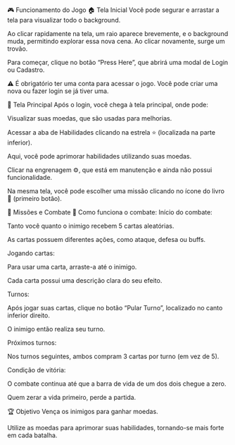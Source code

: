 🎮 Funcionamento do Jogo
🏠 Tela Inicial
Você pode segurar e arrastar a tela para visualizar todo o background.

Ao clicar rapidamente na tela, um raio aparece brevemente, e o background muda, permitindo explorar essa nova cena. Ao clicar novamente, surge um trovão.

Para começar, clique no botão “Press Here”, que abrirá uma modal de Login ou Cadastro.

⚠️ É obrigatório ter uma conta para acessar o jogo. Você pode criar uma nova ou fazer login se já tiver uma.

🌟 Tela Principal
Após o login, você chega à tela principal, onde pode:

Visualizar suas moedas, que são usadas para melhorias.

Acessar a aba de Habilidades clicando na estrela ⭐ (localizada na parte inferior).

Aqui, você pode aprimorar habilidades utilizando suas moedas.

Clicar na engrenagem ⚙️, que está em manutenção e ainda não possui funcionalidade.

Na mesma tela, você pode escolher uma missão clicando no ícone do livro 📖 (primeiro botão).

📜 Missões e Combate
🎯 Como funciona o combate:
Início do combate:

Tanto você quanto o inimigo recebem 5 cartas aleatórias.

As cartas possuem diferentes ações, como ataque, defesa ou buffs.

Jogando cartas:

Para usar uma carta, arraste-a até o inimigo.

Cada carta possui uma descrição clara do seu efeito.

Turnos:

Após jogar suas cartas, clique no botão “Pular Turno”, localizado no canto inferior direito.

O inimigo então realiza seu turno.

Próximos turnos:

Nos turnos seguintes, ambos compram 3 cartas por turno (em vez de 5).

Condição de vitória:

O combate continua até que a barra de vida de um dos dois chegue a zero.

Quem zerar a vida primeiro, perde a partida.

🏆 Objetivo
Vença os inimigos para ganhar moedas.

Utilize as moedas para aprimorar suas habilidades, tornando-se mais forte em cada batalha.


